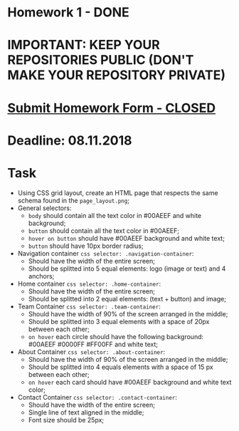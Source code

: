 # Homework 1 - DONE
# IMPORTANT: KEEP YOUR REPOSITORIES PUBLIC (DON'T MAKE YOUR REPOSITORY PRIVATE)
# [Submit Homework Form - CLOSED](https://goo.gl/forms/d4n8ycMRxm2d66zX2)
# Deadline: 08.11.2018
# Task
- Using CSS grid layout, create an HTML page that respects the same schema found in the `page_layout.png`;
- General selectors:
    +   `body` should contain all the text color in #00AEEF and white background;
    +   `button` should contain all the text color in #00AEEF;
    +   `hover on button` should have #00AEEF background and white text;
    +   `button` should have 10px border radius;
- Navigation container `css selector: .navigation-container`:
    +   Should have the width of the entire screen;
    +   Should be splitted into 5 equal elements: logo (image or text) and 4 anchors;
- Home container `css selector: .home-container`:
    +   Should have the width of the entire screen;
    +   Should be splitted into 2 equal elements: (text + button) and image;
- Team Container `css selector: .team-container`:
    +   Should have the width of 90% of the screen arranged in the middle;
    +   Should be splitted into 3 equal elements with a space of 20px between each other;
    +   `on hover` each circle should have the following background: #00AEEF #0000FF #FF00FF and white text;
- About Container `css selector: .about-container`:
    +   Should have the width of 90% of the screen arranged in the middle;
    +   Should be splitted into 4 equals elements with a space of 15 px between each other;
    +   `on hover` each card should have #00AEEF background and white text color;
- Contact Container `css selector: .contact-container`:
    +   Should have the width of the entire screen;
    +   Single line of text aligned in the middle;
    +   Font size should be 25px;
